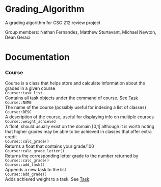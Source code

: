# Grading_Algorithm
A grading algorithm for CSC 212 review project

Group members:
Nathan Fernandes,
Matthew Sturtevant,
Michael Newton,
Dean Geraci



# Documentation

### Course
Course is a class that helps store and calculate information about the grades in a given course  
`Course::task_list`  
Contains all task objects under the command of course. See [Task](#Task)  
`Course::NAME`  
The name of the course (possibly useful for indexing a list of classes)  
`Course::DESC`  
A description of the course, useful for displaying info on multiple courses  
`Course::weight_achieved`  
A float, should usually exist on the domain [0,1] although it is worth noting that higher grades may be able to be achieved in classes that offer extra credit  
`Course::calc_grade()`  
Returns a float that contains your grade/100  
`Course::calc_grade_letter()`  
Returns the corresponding letter grade to the number returned by `Course::calc_grade()`  
`Course::add_task()`  
Appends a new task to the list  
`Course::add_grade()`  
Adds achieved weight to a task. See [Task](#Task)  
